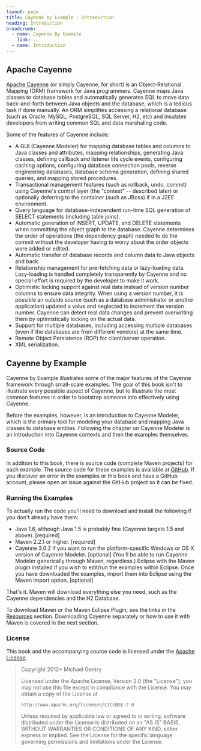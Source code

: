 ```yaml
---
layout: page
title: Cayenne by Example - Introduction
heading: Introduction
breadcrumb:
  - name: Cayenne By Example
    link: ..
  - name: Introduction
---
```


## <a name="cayenne">Apache Cayenne</a>

[Apache Cayenne](http://cayenne.apache.org/) (or simply Cayenne, for short) is an Object-Relational Mapping (ORM) framework for Java programmers.  Cayenne maps Java classes to database tables and automatically generates SQL to move data back-and-forth between Java objects and the database, which is a tedious task if done manually.  An ORM simplifies accessing a relational database (such as Oracle, MySQL, PostgreSQL, SQL Server, H2, etc) and insulates developers from writing common SQL and data marshaling code.

Some of the features of Cayenne include:

* A GUI (Cayenne Modeler) for mapping database tables and columns to Java classes and attributes, mapping relationships, generating Java classes, defining callback and listener life cycle events, configuring caching options, configuring database connection pools, reverse engineering databases, database schema generation, defining shared queries, and mapping stored procedures.
* Transactional management features (such as rollback, undo, commit) using Cayenne's control layer (the "context" -- described later) or optionally deferring to the container (such as JBoss) if in a J2EE environment.
* Query language for database-independent run-time SQL generation of SELECT statements (including table joins).
* Automatic generation of INSERT, UPDATE, and DELETE statements when committing the object graph to the database.  Cayenne determines the order of operations (the dependency graph) needed to do the commit without the developer having to worry about the order objects were added or edited.
* Automatic transfer of database records and column data to Java objects and back.
* Relationship management for pre-fetching data or lazy-loading data.  Lazy-loading is handled completely transparently by Cayenne and no special effort is required by the developer to make it work.
* Optimistic locking support against real data instead of version number columns to ensure data integrity.  When using a version number, it is possible an outside source (such as a database administrator or another application) updated a value and neglected to increment the version number.  Cayenne can detect real data changes and prevent overwriting them by optimistically locking on the actual data.
* Support for multiple databases, including accessing multiple databases (even if the databases are from different vendors) at the same time.
* Remote Object Persistence (ROP) for client/server operation.
* XML serialization.

## <a name="cbe">Cayenne by Example</a>

Cayenne by Example illustrates some of the major features of the Cayenne framework through small-scale examples.  The goal of this book isn't to illustrate every possible aspect of Cayenne, but to illustrate the most common features in order to bootstrap someone into effectively using Cayenne.

Before the examples, however, is an introduction to Cayenne Modeler, which is the primary tool for modeling your database and mapping Java classes to database entities.  Following the chapter on Cayenne Modeler is an introduction into Cayenne contexts and then the examples themselves.

### <a name="source">Source Code</a>

In addition to this book, there is source code (complete Maven projects) for each example.  The source code for these examples is available at [GitHub](https://github.com/mrg/cbe).  If you discover an error in the examples or this book and have a GitHub account, please open an issue against the GitHub project so it can be fixed.

### <a name="running">Running the Examples</a>

To actually run the code you'll need to download and install the following if you don't already have them:

* Java 1.6, although Java 1.5 is probably fine (Cayenne targets 1.5 and above).  [required]
* Maven 2.2.1 or higher.  [required]
* Cayenne 3.0.2 if you want to run the platform-specific Windows or OS X version of Cayenne Modeler.  [optional]  (You'll be able to run Cayenne Modeler generically through Maven, regardless.)
Eclipse with the Maven plugin installed if you wish to edit/run the examples within Eclipse. Once you have downloaded the examples, import them into Eclipse using the Maven Import option.  [optional]

That's it.  Maven will download everything else you need, such as the Cayenne dependencies and the H2 Database.

To download Maven or the Maven Eclipse Plugin, see the links in the [Resources](credits-resources.html) section.   Downloading Cayenne separately or how to use it with Maven is covered in the next section.

### <a name="license">License</a>

This book and the accompanying source code is licensed under the [Apache License](http://www.apache.org/licenses/LICENSE-2.0).

> Copyright 2012+ Michael Gentry
> 
> Licensed under the Apache License, Version 2.0 (the "License");
> you may not use this file except in compliance with the License.
> You may obtain a copy of the License at
> 
>     http://www.apache.org/licenses/LICENSE-2.0
> 
> Unless required by applicable law or agreed to in writing, software
> distributed under the License is distributed on an "AS IS" BASIS,
> WITHOUT WARRANTIES OR CONDITIONS OF ANY KIND, either express or implied.
> See the License for the specific language governing permissions and
> limitations under the License.

